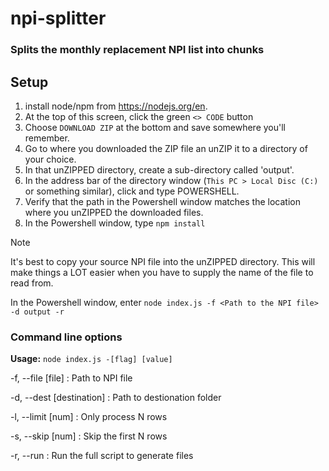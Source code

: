 # npi-splitter

### Splits the monthly replacement NPI list into chunks

## Setup

1. install node/npm from https://nodejs.org/en.
2. At the top of this screen, click the green `<> CODE` button
3. Choose `DOWNLOAD ZIP` at the bottom and save somewhere you'll remember.
4. Go to where you downloaded the ZIP file an unZIP it to a directory of your choice.
5. In that unZIPPED directory, create a sub-directory called 'output'.
7. In the address bar of the directory window (`This PC > Local Disc (C:)` or something similar), click and type POWERSHELL.
8. Verify that the path in the Powershell window matches the location where you unZIPPED the downloaded files.  
9. In the Powershell window, type `npm install`

> [!note]
> It's best to copy your source NPI file into the unZIPPED directory. This will make things a LOT easier when
> you have to supply the name of the file to read from. 

In the Powershell window, enter `node index.js -f <Path to the NPI file> -d output -r`

### Command line options

**Usage:** `node index.js -[flag] [value]`

-f, --file [file] : Path to NPI file

-d, --dest [destination] : Path to destionation folder

-l, --limit [num] : Only process N rows

-s, --skip [num] : Skip the first N rows

-r, --run : Run the full script to generate files

